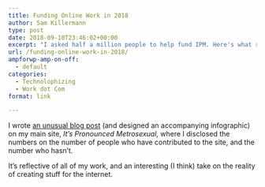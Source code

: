 ```yaml
---
title: Funding Online Work in 2018
author: Sam Killermann
type: post
date: 2018-09-10T23:46:02+00:00
excerpt: "I asked half a million people to help fund IPM. Here's what resulted."
url: /funding-online-work-in-2018/
ampforwp-amp-on-off:
  - default
categories:
  - Technolophizing
  - Work dot Com
format: link

---
```

I wrote [an unusual blog post][1] (and designed an accompanying infographic) on my main site, _It&#8217;s Pronounced Metrosexual_, where I disclosed the numbers on the number of people who have contributed to the site, and the number who hasn&#8217;t. 

It&#8217;s reflective of all of my work, and an interesting (I think) take on the reality of creating stuff for the internet.

 [1]: http://itspronouncedmetrosexual.com/2018/09/the-state-of-this-site-or-funding-online-work-in-2018-an-infographic/